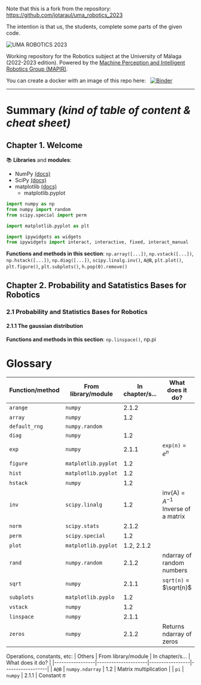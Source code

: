 Note that this is a fork from the repository: https://github.com/jotaraul/uma_robotics_2023

The intention is that us, the students, complete some parts of the given code. 

![UMA ROBOTICS 2023](https://github.com/jotaraul/uma_robotics_2023/blob/main/utils/logo_uma_robotics_2023.png "UMA ROBOTICS 2023 logo")

Working repository for the Robotics subject at the University of Málaga (2022-2023 edition). Powered by the [Machine Perception and Intelligent Robotics Group (MAPIR)](http:mapir.isa.uma.es).

You can create a docker with an image of this repo here: &nbsp; [![Binder](https://mybinder.org/badge_logo.svg)](https://mybinder.org/v2/gh/Javi-M/uma_robotics_2023/HEAD)

---

# Summary _(kind of table of content & cheat sheet)_
## Chapter 1. Welcome

:books: **Libraries** and **modules**:
* NumPy [(docs)](https://numpy.org/doc/stable/reference/)
* SciPy [(docs)](https://docs.scipy.org/doc/scipy/reference/)
* matplotlib [(docs)](https://matplotlib.org/3.5.3/api/_as_gen/matplotlib.pyplot.html)
    * matplotlib.pyplot
     

```python
import numpy as np
from numpy import random
from scipy.special import perm

import matplotlib.pyplot as plt

import ipywidgets as widgets
from ipywidgets import interact, interactive, fixed, interact_manual
```

**Functions and methods in this section**:
`np.array([...])`, `np.vstack([...])`, `np.hstack([...])`,
`np.diag([...])`, `scipy.linalg.inv()`, `A@B`, `plt.plot()`,
`plt.figure()`, `plt.subplots()`, `h.pop(0).remove()`

## Chapter 2. Probability and Satatistics Bases for Robotics
### 2.1 Probability and Statistics Bases for Robotics
#### 2.1.1 The gaussian distribution

**Functions and methods in this section**:
`np.linspace()`, np.pi

# Glossary
| Function/method | From library/module | In chapter/s... | What does it do? |
|-----------------|---------------------|-----------------|------------------|
| `arange`        | `numpy`             | 2.1.2           
| `array`         | `numpy`             | 1.2
| `default_rng`   | `numpy.random`      |
| `diag`          | `numpy`             | 1.2
| `exp`           | `numpy`             | 2.1.1           | `exp(n)` = $e^n$
| `figure`        | `matplotlib.pyplot` | 1.2
| `hist`          | `matplotlib.pyplot` | 1.2             
| `hstack`        | `numpy`             | 1.2
| `inv`           | `scipy.linalg`      | 1.2             | inv(A) = $A^{-1}$ Inverse of a matrix |
| `norm`          | `scipy.stats`       | 2.1.2
| `perm`          | `scipy.special`     | 1.2
| `plot`          | `matplotlib.pyplot` | 1.2, 2.1.2
| `rand`          | `numpy.random`      | 2.1.2           | ndarray of random numbers 
| `sqrt`          | `numpy`             | 2.1.1           | `sqrt(n)` = $\sqrt{n}$
| `subplots`      | `matplotlib.pyplo`  | 1.2
| `vstack`        | `numpy`             | 1.2
| `linspace`      | `numpy`             | 2.1.1
| `zeros`         | `numpy`             | 2.1.2           | Returns ndarray of zeros 

Operations, constants, etc:
| Others          | From library/module | In chapter/s... | What does it do? |
|-----------------|---------------------|-----------------|------------------|
| `A@B`           | `numpy.ndarray`     | 1.2             | Matrix multiplication |
| `pi`            | `numpy`             | 2.1.1           | Constant $\pi$